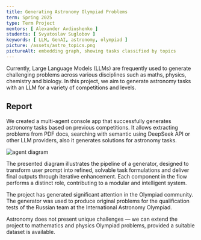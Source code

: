 ```yaml
---
title: Generating Astronomy Olympiad Problems
term: Spring 2025
type: Term Project
mentors: [ Alexander Avdiushenko ]
students: [ Svyatoslav Suglobov ]
keywords: [ LLM, GenAI, astronomy, olympiad ]
picture: /assets/astro_topics.png
pictureAlt: embedding graph, showing tasks classified by topics
---
```


Currently, Large Language Models (LLMs) are frequently used to generate challenging problems across various disciplines
such as maths, physics, chemistry and biology.
In this project, we aim to generate astronomy tasks with an LLM for a variety of competitions and levels.

## Report

We created a multi-agent console app that successfully generates astronomy tasks based on previous competitions. It
allows extracting problems from PDF docs, searching with semantic using DeepSeek API or other LLM providers, also it
generates solutions for astronomy tasks.

<img src="/assets/astro_diagram.png" alt="agent diagram">

The presented diagram illustrates the pipeline of a generator, designed to transform user prompt into refined, solvable
task formulations and deliver final outputs through iterative enhancement. Each component in the flow performs a
distinct role, contributing to a modular and intelligent system.  

The project has generated significant attention in the Olympiad community. The generator was used to produce original
problems for the qualification tests of the Russian team at the International Astronomy Olympiad. 

Astronomy does not present unique challenges — we can extend the project to mathematics and physics Olympiad problems,
provided a suitable dataset is available.
